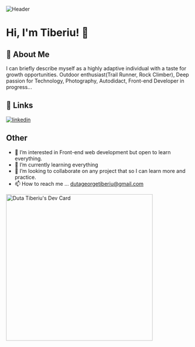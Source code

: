 ![Header](./headBanner.png.png)
# Hi, I'm Tiberiu! 👋

## 🚀 About Me
<p>I can briefly describe myself as a highly adaptive individual with a taste for growth opportunities. Outdoor enthusiast(Trail Runner, Rock Climber), Deep passion for Technology, Photography, Autodidact, Front-end Developer in progress...</p>

## 🔗 Links
<!--[![portfolio](https://img.shields.io/badge/my_portfolio-000?style=for-the-badge&logo=ko-fi&logoColor=white)]() in progress --->
[![linkedin](https://img.shields.io/badge/linkedin-0A66C2?style=for-the-badge&logo=linkedin&logoColor=white)](https://www.linkedin.com/in/dutatiberiu/)
<!--[![twitter](https://img.shields.io/badge/twitter-1DA1F2?style=for-the-badge&logo=twitter&logoColor=white)](https://twitter.com/)--->

## Other
- 👀 I’m interested in Front-end web development but open to learn everything. 
- 🌱 I’m currently learning everything
- 💞️ I’m looking to collaborate on any project that so I can learn more and practice. 
- 📫 How to reach me ... dutageorgetiberiu@gmail.com

<a href="https://app.daily.dev/dutatiberiu"><img src="https://api.daily.dev/devcards/803d9307ac04405a9448cccda8ef6ee5.png?r=8pv" width="400" alt="Duta Tiberiu's Dev Card"/></a>

<!---
dutatiberiu/dutatiberiu is a ✨ special ✨ repository because its `README.md` (this file) appears on your GitHub profile.
You can click the Preview link to take a look at your changes.
--->
